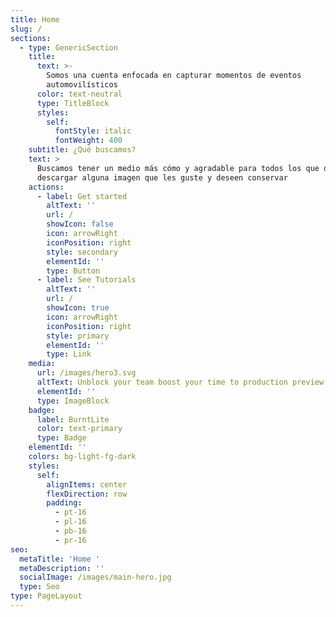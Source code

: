 ```yaml
---
title: Home
slug: /
sections:
  - type: GenericSection
    title:
      text: >-
        Somos una cuenta enfocada en capturar momentos de eventos
        automovilísticos 
      color: text-neutral
      type: TitleBlock
      styles:
        self:
          fontStyle: italic
          fontWeight: 400
    subtitle: ¿Qué buscamos?
    text: >
      Buscamos tener un medio más cómo y agradable para todos los que deseen
      descargar alguna imagen que les guste y deseen conservar 
    actions:
      - label: Get started
        altText: ''
        url: /
        showIcon: false
        icon: arrowRight
        iconPosition: right
        style: secondary
        elementId: ''
        type: Button
      - label: See Tutorials
        altText: ''
        url: /
        showIcon: true
        icon: arrowRight
        iconPosition: right
        style: primary
        elementId: ''
        type: Link
    media:
      url: /images/hero3.svg
      altText: Unblock your team boost your time to production preview
      elementId: ''
      type: ImageBlock
    badge:
      label: BurntLite
      color: text-primary
      type: Badge
    elementId: ''
    colors: bg-light-fg-dark
    styles:
      self:
        alignItems: center
        flexDirection: row
        padding:
          - pt-16
          - pl-16
          - pb-16
          - pr-16
seo:
  metaTitle: 'Home '
  metaDescription: ''
  socialImage: /images/main-hero.jpg
  type: Seo
type: PageLayout
---
```


